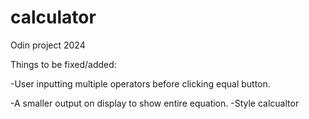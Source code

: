# calculator

Odin project 2024

Things to be fixed/added:

-User inputting multiple operators before clicking equal button.

-A smaller output on display to show entire equation.
-Style calcualtor
